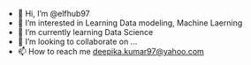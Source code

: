 - 👋 Hi, I’m @elfhub97
- 👀 I’m interested in Learning Data modeling, Machine Laerning
- 🌱 I’m currently learning Data Science
- 💞️ I’m looking to collaborate on ...
- 📫 How to reach me deepika.kumar97@yahoo.com

<!---
elfhub97/elfhub97 is a ✨ special ✨ repository because its `README.md` (this file) appears on your GitHub profile.
You can click the Preview link to take a look at your changes.
--->
